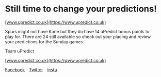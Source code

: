 # Still time to change your predictions!

<Centre>[www.upredict.co.uk](https://www.upredict.co.uk)</Centre>

Spurs might not have Kane but they do have 14 uPredict bonus points to play for. There are 24 still available so check out your placing and review your predictions for the Sunday games.

Team uPredict

<Centre>[www.upredict.co.uk](https://www.upredict.co.uk)</Centre>

<Centre>[Facebook](https://www.facebook.com/upredict) - [Twitter](https://twitter.com/upredict_it/) - [Insta](https://www.instagram.com/upredict_it/)</Centre>